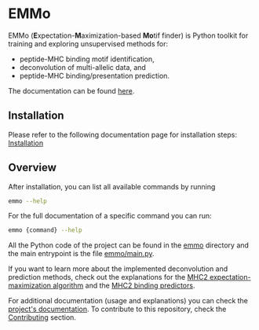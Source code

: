 # EMMo

EMMo (**E**xpectation-**M**aximization-based **Mo**tif finder) is Python toolkit for training and
exploring unsupervised methods for:

- peptide-MHC binding motif identification,
- deconvolution of multi-allelic data, and
- peptide-MHC binding/presentation prediction.

The documentation can be found [here](https://instadeep.gitlab.io/emmo).

## Installation

Please refer to the following documentation page for installation steps:
[Installation](https://instadeep.gitlab.io/emmo/installation.html)

## Overview

After installation, you can list all available commands by running

```bash
emmo --help
```

For the full documentation of a specific command you can run:

```bash
emmo {command} --help
```

All the Python code of the project can be found in the [emmo](emmo) directory and the main
entrypoint is the file [emmo/main.py](emmo/main.py).

If you want to learn more about the implemented deconvolution and prediction methods, check out the
explanations for the
[MHC2 expectation-maximization algorithm](https://instadeep.gitlab.io/emmo/explanations/em_algorithm.html)
and the
[MHC2 binding predictors](https://instadeep.gitlab.io/emmo/explanations/prediction_mhc2.html).

For additional documentation (usage and explanations) you can check the
[project's documentation](https://instadeep.gitlab.io/emmo/). To contribute to this repository,
check the [Contributing](https://instadeep.gitlab.io/emmo/CONTRIBUTING.html) section.
